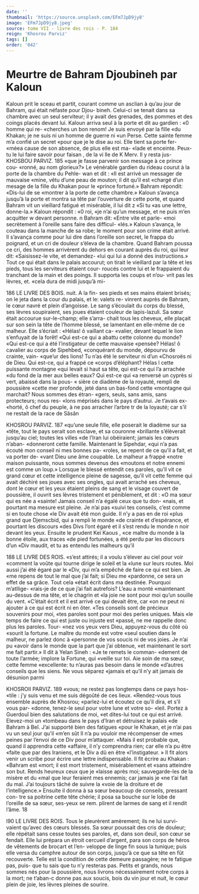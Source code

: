 ```yaml
---
date: ''
thumbnail: 'https://source.unsplash.com/EFm7JpD9jy8'
image: 'EFm7JpD9jy8.jpeg'
source: tome VII - livre des rois - P. 184
reign: 'Khosrou Parviz'
tags: []
order: '042'
---
```


# Meurtre de Bahram Djoubineh par Kaloun

Kaloun prit le sceau et partit, courant comme un
asclian à
qu’au jour de Bahram, qui était néfaste pour Djou-
bineh. Celui-ci se tenait dans sa chambre avec un seul serviteur; il y avait des grenades, des pommes et des coings placés devant lui. Kaloun arriva seul
à la porte et dit au gardien : «0 homme qui re- «cherches un bon renom! Je suis envoyé par la fille
«du Khakan; je ne suis ni un homme de guerre ni «un Perse. Cette sainte femme m’a confié un secret
«pour que je le dise au roi. Elle tient sa porte fer- «méea cause de son absence, de plus elle est ma- «lade et enceinte. Peux-tu le lui faire savoir pour
faisan
, de la vi
lle de K
Merv. Il
y resta jus-
KHOSBOU PARVIZ. 185 «que je fasse parvenir son message à ce prince cou-
«ronné, au nom glorieux?» Le vénérable gardien du
rideau courut à la porte de la chambre du Pehle- wan et dit : «Il est arrivé un messager de mauvaise «mine, vêtu d’une peau de mouton; il dit qu’il est
«chargé d’un mesage de la fille du Khakan pour le «prince fortuné.» Bahram répondit: «Dis-lui de se «montrer à la porte de cette chambre.»
Kaloun s’avança jusqu’à la porte et montra sa tête
par l’ouverture de cette porte, et quand Bahram vit
un vieillard fatigué et misérable, il lui dit z «Si tu
«as une lettre, donne-la.» Kaloun répondit : «0 roi,
«je n’ai qu’un message, et ne puis m’en acquitter
w devant personne. n Bahram dit: «Entre vite et parle- «moi secrètement à l’oreille sans faire des difficul-
«Iés.» Kaloun s’avança, le couteau dans la manche
de sa robe; le moment pour son crime était arrivé.
Il s’avança comme pour lui dire dans l’oreille son
secret, le frappa du poignard, et un cri de douleur s’éleva de la chambre. Quand Bahram poussa ce cri,
des hommes arrivèrent du dehors en courant auprès
du roi, qui leur dit: «Saisissez-le vite, et demandez- «lui qui lui a donné des instructions.» Tout ce qui
était dans le palais accourut; on tirait le vieillard par
la tête et les pieds, tous les serviteurs étaient cour- roucés contre lui et le frappaient du tranchant de
la main et des poings. Il supporta les coups et n’ou-
vrit pas les lèvres, et. «cela dura de midi jusqu’à mi-

186 LE LIVRE DES BOIS.
nuit. A la fin- ses pieds et ses mains étaient brisés;
on le jeta dans la cour du palais, et le: valets re- vinrent auprès de Bahram, le cœur navré et plein d’angoisse. Le sang s’écoulait du corps du blessé,
ses lèvres soupiraient, ses joues étaient couleur de lapis-lazuli.
Sa sœur était accourue sur-le-champ; elle s’arra- chait tous les cheveux, elle plaçait sur son sein la tête de l’homme blessé, se lamentant en elle-même
de ce malheur. Elle s’écriait : «Hélas! ô vaillant ca-
«valier, devant lequel le lion s’enfuyait de la forêt! «Qui est-ce qui a abattu cette colonne du monde? «Qui est-ce qui a été l’instigateur de cette mauvaise
«pensée? Hélas! ô cavalier au corps de Sipehbed, «conquérant du monde, dépourvu de crainte, vain- «que’ur des lions! Tu n’as été le serviteur ni d’un
«Chosroës ni de Dieu. Qui est-ce, qui a frappé ce «corps d’éléphant? Hélas l cette puissante montagne
«qui levait si haut sa tête, qui est-ce qui l’a arrachée
«du fond de la mer aux belles eaux? Qui est-ce qui «a renversé un cyprès si vert, abaissé dans la pous-
« sière ce diadème de la royauté, rempli de poussière «cette mer profonde, jeté dans un bas-fond cette «montagne qui marchait? Nous sommes des étran- «gers, seuls, sans amis, sans protecteurs; nous res- «lons méprisés dans le pays d’autrui. Je t’avais ex-
«horté, ô chef du peuple, à ne pas arracher l’arbre tr de la loyauté; car s’il ne restait de la race de Sâsân

KHOSROU PARVIZ. 187 «qu’une seule fille, elle poserait le diadème sur sa
«tête, tout le pays serait son esclave, et sa couronne «brillante s’élèverait jusqu’au ciel; toutes les villes
«de l’Iran lui obéiraient; jamais les cœurs n’aban- «donneront cette famille. Maintenant le Sipehdar, «qui n’a pas écouté mon conseil ni mes bonnes pa-
«roles, se repent de ce qu’il a fait, et va porter de- «vant Dieu une âme coupable. Le malheur a frappé «notre maison puissante, nous sommes devenus des «moutons et notre ennemi est comme un loup.»
Lorsque le blessé entendit ces paroles, qu’il vit
ce grand cœur et cette intelligence pleine de sagesse, qu’il vit cette femme qui avait déchiré ses joues avec
ses ongles, qui avait arraché ses cheveux, dont le cœur et les yeux étaient pleins de sang et le visage couvert de poussière, il ouvrit ses lèvres tristement et péniblement, et dit : «O ma sœur qui es née
a «sainte! Jamais conseil n’a égalé ceux que tu don-
«nais, et pourtant ma mesure est pleine. Je n’ai pas «suivi tes conseils, c’est comme si en toute chose
«le Div avait été mon guide. Il n’y a pas en de roi
«plus grand que Djemscbid, qui a rempli le monde «de crainte et d’espérance, et pourtant les discours
«des Divs l’ont égaré et il s’est rendu le monde
n noir devant les yeux. Ensuite le prudent Keï Kaous , «ce maître du monde à la bonne étoile, aux traces
«de pied fortunées, a été perdu par les discours d’un
«Div maudit, et tu as entendu les malheurs qu’il

188 LE LIVRE DES ROIS. «s’est attirés; il a voulu s’élever au ciel pour voir
«comment la voûte qui tourne dirige le soleil et la «lune sur leurs routes. Moi aussi j’ai été égaré par le
«Div, qui m’a empêché de faire ce qui est bien. Je
«me repens de tout le mal que j’ai fait; si Dieu me «pardonne, ce sera un effet de sa grâce. Tout cela «était écrit dans ma destinée. Pourquoi m’atllige-
«rais-je de ce que j’ai fait autrefois? L’eau a monté «maintenant au-dessus de ma tête, et le chagrin et «la joie ne sont pour moi qu’un souille du vent. «C’était écrit et il est arrivé ce qui devait être, car
«on ne peut ni ajouter à ce qui est écrit ni en ôter. «Tes conseils sont de précieux souvenirs pour moi, «tes paroles sont pour moi des perles uniques. Mais «le temps de faire ce qui est juste ou injuste est «passé, ne me rappelle donc plus les paroles. Tour- «nez vos yeux vers Dieu, appuyez-vous du côté où «sourit la fortune. Le maître du monde est votre «seul soutien dans le malheur, ne parlez donc à «personne de vos soucis ni de vos joies. Je n’ai pu «avoir dans le monde que la part que j’ai obtenue,
«et maintenant le sort me fait partir.»
Il dit à Yelan Sineh : «Je te remets le comman- «dement de toute l’armée; implore la Fortune, qui «veille sur toi. Aie soin de ma sœur, cette femme «excellente: tu n’auras pas besoin dans le monde «d’autres conseils que les siens. Ne vous séparez «jamais et qu’il n’y ait jamais de désunion parmi

KHOSROII PARVIZ. 189 «vous; ne restez pas longtemps dans ce pays hos-
«tile : j’y suis venu et me suis dégoûté de ces lieux. «Rendez-vous tous ensemble auprès de Khosrou; «parlez-lui et écoutez ce qu’il dira, et s’il vous par-
«donne, tenez-le seul pour votre lune et votre so- «leil. Portez à Guerdouî bien des salutations de moi,
«et dites-lui tout ce qui est arrivé. Elevez-moi un «tombeau dans le pays d’Iran et détruisez le palais
«de Bahram à Beî. J’ai supporté bien des fatigues
«pour le Khakan, et je n’ai pas vu un seul jour qu’il
«m’en sût Il n’a pu vouloir me récompenser de
«mes peines par l’envoi de ce Div pour m’attaquer. «Mais il est probable que, quand il apprendra cette «affaire, il n’y comprendra rien; car elle n’a pu être
«faite que par des Iraniens, et le Div a dû en être «l’instigateur. »
Il fit alors venir un scribe pour écrire une lettre
indispensable. Il fit écrire au Khakan : «Bahram est
«mort; il est mort tristement, misérablement et
«sans atteindre son but. Rends heureux ceux que je
«laisse après moi; sauvegarde-les de la misère et du
«mal que leur feraient mes ennemis; car jamais je «ne t’ai fait du mal. J’ai toujours tâché de suivre la
«voie de la droiture et de l’intelligence.» Ensuite il donna à sa sœur beaucoup de conseils, pressant con- tre sa poitrine cette tête chérie; il posa sa bouche sur le lobe de l’oreille de sa sœur, ses-yeux se rem. plirent de larmes de sang et il rendit l’âme.
18

l90 LE LIVRE DES ROIS.
Tous le pleurèrent amèrement; ils ne lui survi-
vaient qu’avec des cœurs blessés. Sa sœur poussait
des cris de douleur; elle répétait sans cesse toutes ses paroles, et, dans son deuil, son cœur se fendait.
Elle lui prépara un étroit cercueil d’argent, para son corps de héros de vêtements de brocart et l’en-
veloppe de linge fin sous la tunique; puis elle versa du camphre autour de son corps, jusqu’à ce
que sa tête en fût recouverte. Telle est la condition
de cette demeure passagère; ne te fatigue pas, puis- que tu sais que tu n’y resteras pas. Petits et grands, nous sommes nés pour la poussière, nous livrons nécessairement notre corps à la mort; ne t’aban-c donne pas aux soucis, bois du vin jour et nuit, le cœur plein de joie, les lèvres pleines de sourire.
